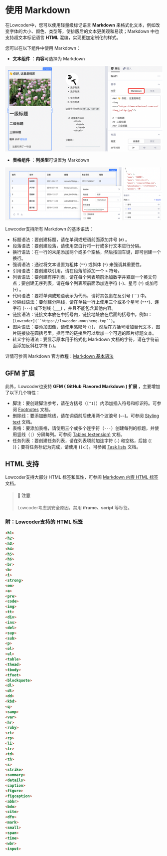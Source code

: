 # 使用 Markdown

在Lowcoder中，您可以使用轻量级标记语言 **Markdown** 来格式化文本，例如改变字体的大小、颜色、类型等，使排版后的文本更美观和易读；Markdown 中也支持超文本标记语言 **HTML** 混编，实现更加定制化的样式。

您可以在以下组件中使用 Markdown：

* **文本组件** ：**内容**可选择为 Markdown

![](../assets/1-20230810212140-w4zdavd.png)

* **表格组件** ：**列类型**可设置为 Markdown

![](../assets/2-20230810212140-4kf9oqf.png)

Lowcoder支持所有 Markdown 的基本语法：

* 标题语法：要创建标题，请在单词或短语前面添加井号 (`#`) 。
* 段落语法：要创建段落，请使用空白行将一行或多行文本进行分隔。
* 换行语法：在一行的末尾添加两个或多个空格，然后按回车键，即可创建一个换行。
* 强调语法：通过将文本设置为粗体 (`**`) 或斜体 (`*`) 来强调其重要性。
* 引用语法：要创建块引用，请在段落前添加一个 `>` 符号。
* 列表语法：要创建有序列表，请在每个列表项前添加数字并紧跟一个英文句点；要创建无序列表，请在每个列表项前面添加连字符 (`-`)、星号 (`*`) 或加号 (`+`) 。
* 代码语法：要将单词或短语表示为代码，请将其包裹在反引号 (```) 中。
* 分隔线语法：要创建分隔线，请在单独一行上使用三个或多个星号 (`***`)、连字符 (`---`) 或下划线 (`___`) ，并且不能包含其他内容。
* 链接语法：链接文本放在中括号内，链接地址放在后面的括号中。例如：`[Lowcoder](``https://lowcoder.mousheng.top``)`。
* 图片语法：要添加图像，请使用感叹号 (`!`)， 然后在方括号增加替代文本，图片链接放在圆括号里，括号里的链接后可以增加一个可选的图片标题文本。
* 转义字符语法：要显示原本用于格式化 Markdown 文档的字符，请在字符前面添加反斜杠字符 (`\`)。

详情可参阅 Markdown 官方教程：[Markdown 基本语法](https://markdown.com.cn/basic-syntax/)

## GFM 扩展

此外，Lowcoder也支持  **GFM ( GitHub Flavored Markdown ) 扩展** ，主要增加了以下几个特性：

* 脚注：要创建脚注参考，请在方括号（`[^1]`）内添加插入符号和标识符。可参阅 [Footnotes](https://docs.github.com/cn/get-started/writing-on-github/getting-started-with-writing-and-formatting-on-github/basic-writing-and-formatting-syntax#footnotes) 文档。
* 删除线：要添加删除线，请在词语前后使用两个波浪号 (`~~`)。可参阅 [Styling text](https://docs.github.com/cn/get-started/writing-on-github/getting-started-with-writing-and-formatting-on-github/basic-writing-and-formatting-syntax#styling-text) 文档。
* 表格：要添加表格，请使用三个或多个连字符（`---`）创建每列的标题，并使用竖线（`|`）分隔每列。可参阅 [Tables (extension)](https://github.github.com/gfm/#tables-extension-) 文档。
* 任务列表：要创建任务列表，请在列表项前加连字符 (`-`) 和空格，后接 (`[ ]`)；要将任务标记为完成，请使用 (`[x]`)。可参阅 [Task lists](https://docs.github.com/cn/get-started/writing-on-github/getting-started-with-writing-and-formatting-on-github/basic-writing-and-formatting-syntax#task-lists) 文档。

## HTML 支持

Lowcoder支持大部分 HTML 标签和属性，可参阅 [Markdown 内嵌 HTML 标签](https://markdown.com.cn/basic-syntax/htmls.html)文档。

> #### 🚫 注意
>
> Lowcoder考虑到安全原因，禁用 **iframe、script** 等标签。
>

### 附：Lowcoder支持的 HTML 标签

```html
<h1>
<h2>
<h3>
<h4>
<h5>
<h6>
<br>
<b>
<i>
<strong>
<em>
<a>
<pre>
<code>
<img>
<tt>
<div>
<ins>
<del>
<sup>
<sub>
<p>
<ol>
<ul>
<table>
<thead>
<tbody>
<tfoot>
<blockquote>
<dl>
<dt>
<dd>
<kbd>
<q>
<samp>
<var>
<hr>
<ruby>
<rt>
<rp>
<li>
<tr>
<td>
<th>
<s>
<strike>
<summary>
<details>
<caption>
<figure>
<figcaption>
<abbr>
<bdo>
<cite>
<dfn>
<mark>
<small>
<span>
<time>
<wbr>
<input>
```
